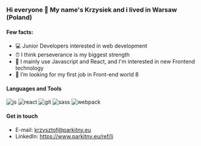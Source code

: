 ### Hi everyone 👋 My name's Krzysiek and i lived in Warsaw (Poland)

#### Few facts:
* 💻 Junior Developers interested in web development
* ⏰ I think perseverance is my biggest strength
* 📝 I mainly use Javascript and React, and I'm interested in new Frontend technology
* 🤔 I’m looking for my first job in Front-end world
8

#### Languages and Tools
![js](https://www.parkitny.eu/ref/icons/js.png?raw=true "JavaScript")
![react](https://www.parkitny.eu/ref/icons/react.png?raw=true "React")
![git](https://www.parkitny.eu/ref/icons/git.png?raw=true "Git")
![sass](https://www.parkitny.eu/ref/icons/sass.png?raw=true "SASS")
![webpack](https://www.parkitny.eu/ref/icons/webpack.png?raw=true "Webpack")

#### Get in touch
* E-mail: krzysztof@parkitny.eu
* LinkedIn: https://www.parkitny.eu/ref/li
